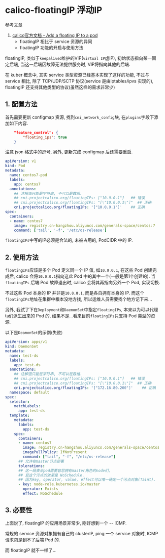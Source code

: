 # calico-floatingIP 浮动IP

参考文章

1. [calico官方文档 - Add a floating IP to a pod](https://docs.projectcalico.org/networking/add-floating-ip)
    - floatingIP 相比于 service 资源的异同
    - floatingIP 功能的开启与使用方法

floatingIP, 类似于`keepalived`维护的VIP(`virtual IP`虚IP), 初始状态指向某一固定后端, 当这一后端因故障无法提供服务时, VIP将指向其他的后端.

在 kuber 概念中, 其实 service 类型资源已经基本实现了这样的功能, 不过与 service 相比, 除了 TCP/UDP/SCTP 协议(service 是由iptables/ipvs 实现的), floatingIP 还支持其他类型的协议(虽然这样的需求非常少)

## 1. 配置方法

首先需要更新 configmap 资源, 找到`cni_network_config`块, 在`plugins`字段下添加如下内容.

```json
    "feature_control": {
        "floating_ips": true
    }
```

注意 json 格式中的逗号, 另外, 更新完成 configmap 后还需要重启.

```yaml
apiVersion: v1
kind: Pod
metadata:
  name: centos7-pod
  labels:
    app: centos7
  annotations:
    ## 注解值只能是字符串, 不可以是数组.
    ## cni.projectcalico.org/floatingIPs: ["10.0.0.1"]   ## 错误
    ## cni.projectcalico.org/floatingIPs: "[\"10.0.0.1\"]"  ## 正确
    cni.projectcalico.org/floatingIPs: '["10.0.0.1"]'    ## 正确
spec:
  containers:
  - name: centos7
    image: registry.cn-hangzhou.aliyuncs.com/generals-space/centos:7
    command: ['tail', '-f', '/etc/os-release']
```

`floatingIPs`中写的IP必须是合法的, 未被占用的, PodCIDR 中的 IP. 

## 2. 使用方法

`floatingIPs`应该是多个 Pod 定义同一个 IP 值, 如`10.0.0.1`, 在这些 Pod 创建完成后, calico 会将`10.0.0.1`指向这此 Pod 中的其中一个(一般是第1个创建的). 当`floatingIPs` 后端 Pod 故障退出时, calico 会将其再指向另外一个 Pod, 实现切换.

不过这些 Pod 本身的 IP 并非是`10.0.0.1`, 而是各自拥有本身的 IP. 而这个`floatingIPs`地址在集群中根本没地方找, 所以运维人员需要找个地方记下来...

另外, 我试了下在`Deployment`和`DaemonSet`中指定`floatingIPs`, 本来以为可以代理ta们派生出来的 Pod 的, 结果不是...看来目前`floatingIPs`只支持 Pod 类型的资源.

以下是`DeamonSet`的示例(失败)

```yaml
apiVersion: apps/v1
kind: DaemonSet
metadata:
  name: test-ds
  labels:
    app: test-ds
  annotations:
    ## 注解值只能是字符串, 不可以是数组.
    ## cni.projectcalico.org/floatingIPs: ["10.0.0.1"]   ## 错误
    ## cni.projectcalico.org/floatingIPs: "[\"10.0.0.1\"]"  ## 正确
    cni.projectcalico.org/floatingIPs: '["172.16.80.200"]'    ## 正确
  namespace: default
spec:
  selector:
    matchLabels:
      app: test-ds
  template:
    metadata:
      labels:
        app: test-ds
    spec:
      containers:
      - name: centos7
        image: registry.cn-hangzhou.aliyuncs.com/generals-space/centos:7-devops
        imagePullPolicy: IfNotPresent
        command: ["tail", "-f", "/etc/os-release"]
      ## 允许在master节点部署
      tolerations:
      ## 这一段表示pod需要容忍拥有master角色的node们, 
      ## 且这个污点的效果是 NoSchedule.
      ## 因为key, operator, value, effect可以唯一确定一个污点对象(Taint).
      - key: node-role.kubernetes.io/master
        operator: Exists
        effect: NoSchedule
```

## 3. 必要性

上面说了, floatingIP 的应用场景非常少, 刚好想到一个 -- ICMP.

常规的 service 资源对象拥有自己的 clusterIP, ping 一个 service 对象时, ICMP 请求包是到不了后端 Pod 的.

而 floatingIP 就不一样了...
